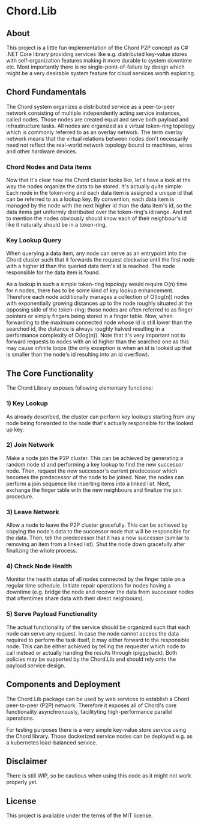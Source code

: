 
# Chord.Lib

## About
This project is a little fun implementation of the Chord P2P concept as C# .NET Core library
providing services like e.g. distributed key-value stores with self-organization features
making it more durable to system downtime etc. Most importantly there is no single-point-of-failure
by design which might be a very desirable system feature for cloud services worth exploring.

## Chord Fundamentals
The Chord system organizes a distributed service as a peer-to-peer network consisting of
multiple independently acting service instances, called nodes. Those nodes are created
equal and serve both payload and infrastructure tasks. All nodes are organized as a virtual
token-ring topology which is commonly referred to as an overlay network. The term overlay
network means that the virtual relations between nodes don't necessarily need not reflect
the real-world network topology bound to machines, wires and other hardware devices.

### Chord Nodes and Data Items
Now that it's clear how the Chord cluster looks like, let's have a look at the way the nodes 
organize the data to be stored. It's actually quite simple: Each node in the token-ring
and each data item is assigned a unique id that can be referred to as a lookup key.
By convention, each data item is managed by the node with the next higher id than the 
data item's id, so the data items get uniformly distributed over the token-ring's id range.
And not to mention the nodes obviously should know each of their neighbour's id like it
naturally should be in a token-ring.

### Key Lookup Query
When querying a data item, any node can serve as an entrypoint into the Chord cluster
such that it forwards the request clockwise until the first node with a higher id than
the queried data item's id is reached. The node responsible for the data item is found.

As a lookup in such a simple token-ring topology would require O(n) time for n nodes, there
has to be some kind of key lookup enhancement. Therefore each node additionally manages
a collection of O(log(n)) nodes with exponentially growing distances up to the node roughly
situated at the opposing side of the token-ring; those nodes are often referred to as finger
pointers or simply fingers being stored in a finger table. Now, when forwarding to the maximum
connected node whose id is still lower than the searched id, the distance is always roughly
halved resulting in a performance complexity of O(log(n)). Note that it's very important
not to forward requests to nodes with an id higher than the searched one as this may cause
infinite loops (the only exception is when an id is looked up that is smaller than the
node's id resulting into an id overflow).

## The Core Functionality
The Chord Library exposes following elementary functions:

### 1) Key Lookup
As already described, the cluster can perform key lookups starting from any node being
forwarded to the node that's actually responsible for the looked up key.

### 2) Join Network
Make a node join the P2P cluster. This can be achieved by generating a random node id
and performing a key lookup to find the new successor node. Then, request the new successor's
current predecessor which becomes the predecessor of the node to be joined. Now, the
nodes can perform a join sequence like inserting items into a linked list.
Next, exchange the finger table with the new neighbours and finalize the join procedure.

### 3) Leave Network
Allow a node to leave the P2P cluster gracefully. This can be achieved by copying the node's
data to the successor node that will be responsible for the data. Then, tell the predecessor
that it has a new successor (similar to removing an item from a linked list). Shut the node
down gracefully after finalizing the whole process.

### 4) Check Node Health
Monitor the health status of all nodes connected by the finger table on a regular
time schedule. Initiate repair operations for nodes having a downtime (e.g. bridge the node
and recover the data from successor nodes that oftentimes share data with their direct neighbours).

### 5) Serve Payload Functionality
The actual functionality of the service should be organized such that each node can serve
any request. In case the node cannot access the data required to perform the task itself, it may
either forward to the responsible node. This can be either achieved by telling the requester
which node to call instead or actually handing the results through (piggyback). Both policies
may be supported by the Chord.Lib and should rely onto the payload service design.

## Components and Deployment
The Chord.Lib package can be used by web services to establish a Chord peer-to-peer (P2P) network.
Therefore it exposes all of Chord's core functionality asynchronously, facilityting 
high-performance parallel operations.

For testing purposes there is a very simple key-value store service using the Chord library.
Those dockerized service nodes can be deployed e.g. as a kubernetes load-balanced service.

## Disclaimer
There is still WIP, so be cautious when using this code as it might not work properly yet.

## License
This project is available under the terms of the MIT license.

